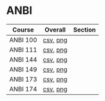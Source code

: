 # ANBI

| Course | Overall | Section |
| ------ | ------- | ------- |
| ANBI 100 | [csv](https://github.com/UCSD-Historical-Enrollment-Data/2024Spring/blob/main/overall/ANBI%20100.csv), [png](https://raw.githubusercontent.com/UCSD-Historical-Enrollment-Data/2024Spring/main/plot_overall/ANBI%20100.png) |  |
| ANBI 111 | [csv](https://github.com/UCSD-Historical-Enrollment-Data/2024Spring/blob/main/overall/ANBI%20111.csv), [png](https://raw.githubusercontent.com/UCSD-Historical-Enrollment-Data/2024Spring/main/plot_overall/ANBI%20111.png) |  |
| ANBI 144 | [csv](https://github.com/UCSD-Historical-Enrollment-Data/2024Spring/blob/main/overall/ANBI%20144.csv), [png](https://raw.githubusercontent.com/UCSD-Historical-Enrollment-Data/2024Spring/main/plot_overall/ANBI%20144.png) |  |
| ANBI 149 | [csv](https://github.com/UCSD-Historical-Enrollment-Data/2024Spring/blob/main/overall/ANBI%20149.csv), [png](https://raw.githubusercontent.com/UCSD-Historical-Enrollment-Data/2024Spring/main/plot_overall/ANBI%20149.png) |  |
| ANBI 173 | [csv](https://github.com/UCSD-Historical-Enrollment-Data/2024Spring/blob/main/overall/ANBI%20173.csv), [png](https://raw.githubusercontent.com/UCSD-Historical-Enrollment-Data/2024Spring/main/plot_overall/ANBI%20173.png) |  |
| ANBI 174 | [csv](https://github.com/UCSD-Historical-Enrollment-Data/2024Spring/blob/main/overall/ANBI%20174.csv), [png](https://raw.githubusercontent.com/UCSD-Historical-Enrollment-Data/2024Spring/main/plot_overall/ANBI%20174.png) |  |

